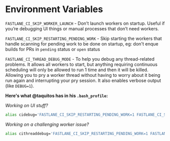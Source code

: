 # Environment Variables

`FASTLANE_CI_SKIP_WORKER_LAUNCH` - Don’t launch workers on startup. Useful if you’re debugging UI things or manual processes that don’t need workers.

`FASTLANE_CI_SKIP_RESTARTING_PENDING_WORK` - Skip starting the workers that handle scanning for pending work to be done on startup, eg: don't enque builds for PRs in `pending` status or `open` status

`FASTLANE_CI_THREAD_DEBUG_MODE` - To help you debug any thread-related problems. It allows all workers to start, but anything requiring continuous scheduling will only be allowed to run 1 time and then it will be killed. Allowing you to pry a worker thread without having to worry about it being run again and interrupting your pry session. It also enables verbose output (like `DEBUG=1`).


**Here's what @taquitos has in his `.bash_profile`:**

*Working on UI stuff?*

```bash
alias cidebug='FASTLANE_CI_SKIP_RESTARTING_PENDING_WORK=1 FASTLANE_CI_SKIP_WORKER_LAUNCH=1 FASTLANE_CI_THREAD_DEBUG_MODE=1 bundle exec rackup -p 8080 --env development'
```

*Working on a challenging worker issue?*

```bash
alias cithreaddebug='FASTLANE_CI_SKIP_RESTARTING_PENDING_WORK=1 FASTLANE_CI_THREAD_DEBUG_MODE=1 bundle exec rackup -p 8080 --env development'
```
